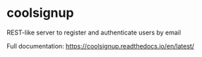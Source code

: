 # coolsignup
REST-like server to register and authenticate users by email

Full documentation:
https://coolsignup.readthedocs.io/en/latest/
